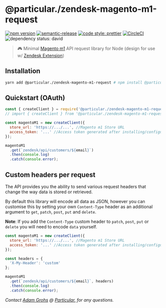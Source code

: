 # @particular./zendesk-magento-m1-request

[![npm version](https://img.shields.io/npm/v/@particular./zendesk-magento-m1-request.svg)](https://www.npmjs.com/package/@particular./zendesk-magento-m1-request) [![semantic-release](https://img.shields.io/badge/%20%20%F0%9F%93%A6%F0%9F%9A%80-semantic--release-e10079.svg)](https://github.com/semantic-release/semantic-release) [![code style: prettier](https://img.shields.io/badge/code_style-prettier-ff69b4.svg)](https://github.com/prettier/prettier) [![CircleCI](https://img.shields.io/circleci/project/github/uniquelyparticular/zendesk-magento-m1-request.svg?label=circleci)](https://circleci.com/gh/uniquelyparticular/zendesk-magento-m1-request)
![dependency status: david](https://img.shields.io/david/uniquelyparticular/zendesk-magento-m1-request.svg)

> 🎮 Minimal [Magento m1](https://devdocs.magento.com/guides/m1x/install/installing_install.html) API request library for Node (design for use w/ [Zendesk Extension](https://github.com/zendesk/magento_extension))

## Installation

```bash
yarn add @particular./zendesk-magento-m1-request # npm install @particular./zendesk-magento-m1-request
```

## Quickstart (OAuth)

```js
const { createClient } = require('@particular./zendesk-magento-m1-request');
// import { createClient } from '@particular./zendesk-magento-m1-request'

const magentoM1 = new createClient({
  store_url: 'https://.../...', //Magento m1 Store URL
  access_token: '...' //Access token generated after installing/configuring Zendesk extension
});

magentoM1
  .get(`zendesk/api/customers/${email}`)
  .then(console.log)
  .catch(console.error);
```

## Custom headers per request

The API provides you the ability to send various request headers that change the way data is stored or retrieved.

By default this library will encode all data as JSON, however you can customise this by setting your own `Content-Type` header as an additional argument to `get`, `patch`, `post`, `put` and `delete`.

**Note**: If you add the `Content-Type` custom header to `patch`, `post`, `put` or `delete` you will need to encode `data` yourself.

```js
const magentoM1 = new createClient({
  store_url: 'https://.../...', //Magento m1 Store URL
  access_token: '...' //Access token generated after installing/configuring Zendesk extension
});

const headers = {
  'X-My-Header': 'custom'
};

magentoM1
  .get(`zendesk/api/customers/${email}`, headers)
  .then(console.log)
  .catch(console.error);
```

_Contact [Adam Grohs](https://www.linkedin.com/in/adamgrohs/) @ [Particular.](https://uniquelyparticular.com) for any questions._
